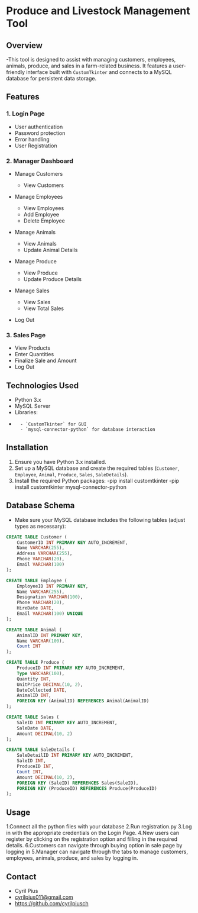 # Produce and Livestock Management Tool

## Overview
-This tool is designed to assist with managing customers, employees, animals, produce, and sales in a farm-related business.    It features a user-friendly interface built with `CustomTkinter` and connects to a MySQL database for persistent data storage.


## Features
### 1. Login Page
- User authentication
- Password protection
- Error handling
- User Registration

### 2. Manager Dashboard
- Manage Customers
  - View Customers

- Manage Employees
  - View Employees
  - Add Employee
  - Delete Employee

- Manage Animals
  - View Animals
  - Update Animal Details

- Manage Produce
  - View Produce
  - Update Produce Details

- Manage Sales
  - View Sales
  - View Total Sales

- Log Out

### 3. Sales Page
- View Products
- Enter Quantities
- Finalize Sale and Amount
- Log Out

## Technologies Used
- Python 3.x
- MySQL Server
- Libraries:
- ```
    - `CustomTkinter` for GUI
    - `mysql-connector-python` for database interaction

## Installation
1. Ensure you have Python 3.x installed.
2. Set up a MySQL database and create the required tables (`Customer`, `Employee`, `Animal`, `Produce`, `Sales`, `SaleDetails`).
3. Install the required Python packages:
    -pip install customtkinter
    -pip install customtkinter mysql-connector-python

## Database Schema
- Make sure your MySQL database includes the following tables (adjust types as necessary):

```sql
CREATE TABLE Customer (
    CustomerID INT PRIMARY KEY AUTO_INCREMENT,
    Name VARCHAR(255),
    Address VARCHAR(255),
    Phone VARCHAR(20),
    Email VARCHAR(100)
);

CREATE TABLE Employee (
    EmployeeID INT PRIMARY KEY,
    Name VARCHAR(255),
    Designation VARCHAR(100),
    Phone VARCHAR(20),
    HireDate DATE,
    Email VARCHAR(100) UNIQUE
);

CREATE TABLE Animal (
    AnimalID INT PRIMARY KEY,
    Name VARCHAR(100),
    Count INT
);

CREATE TABLE Produce (
    ProduceID INT PRIMARY KEY AUTO_INCREMENT,
    Type VARCHAR(100),
    Quantity INT,
    UnitPrice DECIMAL(10, 2),
    DateCollected DATE,
    AnimalID INT,
    FOREIGN KEY (AnimalID) REFERENCES Animal(AnimalID)
);

CREATE TABLE Sales (
    SaleID INT PRIMARY KEY AUTO_INCREMENT,
    SaleDate DATE,
    Amount DECIMAL(10, 2)
);

CREATE TABLE SaleDetails (
    SaleDetailID INT PRIMARY KEY AUTO_INCREMENT,
    SaleID INT,
    ProduceID INT,
    Count INT,
    Amount DECIMAL(10, 2),
    FOREIGN KEY (SaleID) REFERENCES Sales(SaleID),
    FOREIGN KEY (ProduceID) REFERENCES Produce(ProduceID)
);
```
## Usage
 1.Connect all the python files with your database
 2.Run registration.py
 3.Log in with the appropriate credentials on the Login Page.
 4.New users can register by clicking on the registration option and filling in the required details.
 6.Customers can navigate through buying option in sale page by logging in
 5.Manager can navigate through the tabs to manage customers, employees, animals, produce, and sales by logging in.

## Contact
- Cyril Pius
- cyrilpius011@gmail.com
- https://github.com/cyrilpiusch

